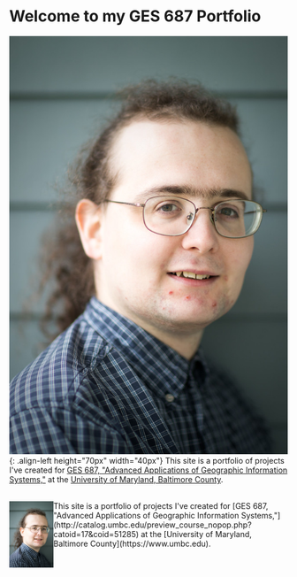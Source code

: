 <style type="text/css">
.image-left {
  display: block;
  margin-left: auto;
  margin-right: auto;
  float: right;
  width: 80px;
}
</style>

# Welcome to my GES 687 Portfolio

![left-aligned-image](DWRowlands-Headshot.jpg){: .align-left height="70px" width="40px"}
This site is a portfolio of projects I've created for [GES 687, "Advanced Applications of Geographic Information Systems,"](http://catalog.umbc.edu/preview_course_nopop.php?catoid=17&coid=51285) at the [University of Maryland, Baltimore County](https://www.umbc.edu). 


<BR CLEAR=”left” />
<img src="DWRowlands-Headshot.jpg" width="80" align="left" /> This site is a portfolio of projects I've created for [GES 687, "Advanced Applications of Geographic Information Systems,"](http://catalog.umbc.edu/preview_course_nopop.php?catoid=17&coid=51285) at the [University of Maryland, Baltimore County](https://www.umbc.edu).




